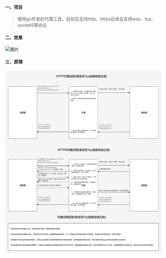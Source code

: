 #### 一、项目
> 使用go开发的代理工具，目前仅支持http、https后续会支持wss、tcp、socket5等协议

#### 二、效果
![图片](https://beijing-storage-center-1300247079.cos.accelerate.myqcloud.com/transcode/fb89614b-2c18-4e58-93c0-d4fb5903e4c1/original.gif?response-expires=Wed%2C+06+Jul+2022+20%3A19%3A38+GMT&q-sign-algorithm=sha1&q-ak=AKIDA9rOecJlxsWsynLbbgU1GFxNWP1LOBiy&q-sign-time=1657088378%3B1657109978&q-key-time=1657088378%3B1657109978&q-header-list=host&q-url-param-list=response-expires&q-signature=3e06ad30e7da783b8e2bc3ecfad31f578c1f5700)

#### 三、原理
![图片](./代理原理.png)